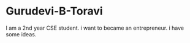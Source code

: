 # Gurudevi-B-Toravi
I am a 2nd year CSE student. 
i want to became an entrepreneur. 
i have some ideas.

